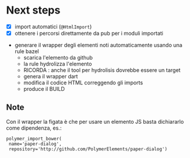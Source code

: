 # Next steps

 - [x] import automatici (`@HtmlImport`)
 - [x] ottenere i percorsi direttamente da pub per i moduli importati
 - generare il wrapper degli elementi noti automaticamente usando una rule bazel
   - scarica l'elemento da github
   - la rule hydrolizza l'elemento 
	- RICORDA : anche il tool per hydrolisis dovrebbe essere un target 
   - genera il wrapper dart
   - modifica il codice HTML correggendo gli imports
   - produce il BUILD 

## Note

Con il wrapper la figata è che per usare un elemento JS basta dichiararlo come dipendenza, es.:

    polymer_import_bower(
     name='paper-dialog',
     repository='http://github.com/PolymerElements/paper-dialog')

